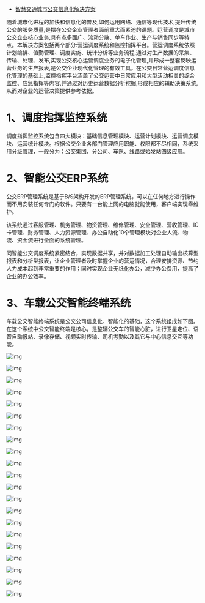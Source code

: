 - [智慧交通城市公交信息化解决方案](https://blog.csdn.net/llooyyuu/article/details/109813582)

 随着城市化进程的加快和信息化的普及,如何运用网络、通信等现代技术,提升传统公交的服务质量,是摆在公交企业管理者面前重大而紧迫的课题。运营调度是城市公交企业核心业务,具有点多面广、流动分散、单车作业、生产与销售同步等特点。本解决方案包括两个部分:营运调度系统和监控指挥平台。营运调度系统依照计划编排、值勤管理、调度实施、统计分析等业务流程,通过对生产数据的采集、传输、处理、发布,实现公交核心运营调度业务的电子化管理,并形成一整套反映运营业务的生产报表,是公交企业现代化管理的有效工具。在公交日常营运调度信息化管理的基础上,监控指挥平台涵盖了公交运营中日常应用和大型活动相关的综合监控、应急指挥等内容,并通过对历史运营数据分析挖掘,形成相应的辅助决策系统,从而对企业的运营决策提供参考依据。

# 1、调度指挥监控系统

  调度指挥监控系统包含四大模块：基础信息管理模块、运营计划模块、运营调度模块、运营统计模块。根据公交企业各部门管理应用职能、权限都不尽相同，系统采用分级管理，一般分为：公交集团、分公司、车队、线路或始发站四级应用。

# 2、智能公交ERP系统

  公交ERP管理系统是基于B/S架构开发的ERP管理系统，可以在任何地方进行操作而不用安装任何专门的软件。只要有一台能上网的电脑就能使用，客户端实现零维护。

  该系统通过客服管理、机务管理、物资管理、维修管理、安全管理、营收管理、IC卡管理、财务管理、人力资源管理、办公自动化10个管理模块对企业人流、物流、资金流进行全面的系统管理。

  同智能公交调度系统紧密结合，实现数据共享，并对数据加工处理自动输出核算型报表和分析型报表，让企业管理者及时掌握企业的营运情况，合理安排资源、节约人力成本起到非常重要的作用；同时实现企业无纸化办公，减少办公费用，提高了企业的办公效率。

# 3、车载公交智能终端系统

  车载公交智能终端系统是公交公司信息化、智能化的基础，这个系统组成如下图。在这个系统中公交智能终端是核心，是整辆公交车的智能心脏，进行卫星定位、语音自动报站、录像存储、视频实时传输、司机考勤以及其它与中心信息交互等功能。

![img](https://img-blog.csdnimg.cn/img_convert/96c223fc11dd836b0a699190208797fd.png)

![img](https://img-blog.csdnimg.cn/img_convert/cd7645409ff0c873c249c632215270a6.png)

![img](https://img-blog.csdnimg.cn/img_convert/8def16e7fde0b6a10501e935d769c822.png)

![img](https://img-blog.csdnimg.cn/20201119152621751.gif)

![img](https://img-blog.csdnimg.cn/img_convert/6851d6a80a298bb16499f53ded7cceed.png)

![img](https://img-blog.csdnimg.cn/img_convert/e1cd037de156b634da8f39aef5b43faa.png)

![img](https://img-blog.csdnimg.cn/20201119152621749.gif)

![img](https://img-blog.csdnimg.cn/img_convert/c263319dbe2120bb6e4055687cce58b1.png)

![img](https://img-blog.csdnimg.cn/img_convert/d8d0dcfa859cb4273f7fe9e40138e108.png)

![img](https://img-blog.csdnimg.cn/20201119152621747.gif)

![img](https://img-blog.csdnimg.cn/img_convert/c2aa87c28a70ffb1b25a82d5a187287b.png)

![img](https://img-blog.csdnimg.cn/img_convert/7ec18fe27ebd2509dd8f0f2828b68158.png)

![img](https://img-blog.csdnimg.cn/img_convert/92ad393c3ff572852b560620c83aae72.png)

![img](https://img-blog.csdnimg.cn/img_convert/f5d74373c738b0210e07f4163460045d.png)

![img](https://img-blog.csdnimg.cn/img_convert/18197cc87341aeedbe8128b65f03c469.png)

 

![img](https://img-blog.csdnimg.cn/img_convert/03b12c91178b135d02d16c7fde38ee86.png)

![img](https://img-blog.csdnimg.cn/img_convert/bfbebed83fded68ddac66ea4ec8b49e4.png)

![img](https://img-blog.csdnimg.cn/img_convert/72b8b1a6f112e7fd0bbf3185c3f7a05c.png)

![img](https://img-blog.csdnimg.cn/img_convert/d76c03501415ab40da131f75ea3550f8.png)

![img](https://img-blog.csdnimg.cn/img_convert/5e9079dcab97979fbd9cd42ee67bd838.png)

![img](https://img-blog.csdnimg.cn/img_convert/52f61ab2b4fa6f3fc1852c47adbb44d9.png)